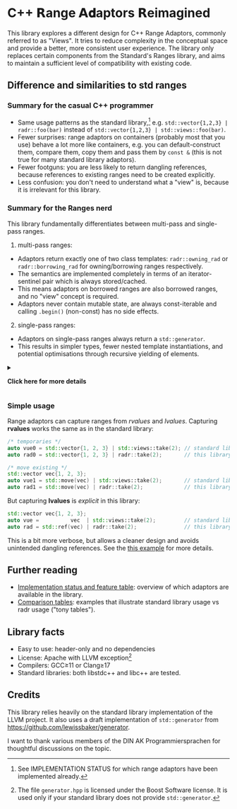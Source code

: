# C++ 𝗥ange 𝗔𝐝aptors 𝗥eimagined

This library explores a different design for C++ Range Adaptors, commonly referred to as "Views". It tries to reduce complexity in the conceptual space and provide a better, more consistent user experience.
The library only replaces certain components from the Standard's Ranges library, and aims to maintain a sufficient level of compatibility with existing code.

## Difference and similarities to std ranges


### Summary for the casual C++ programmer

* Same usage patterns as the standard library,[^1] e.g. `std::vector{1,2,3} | radr::foo(bar)` instead of `std::vector{1,2,3} | std::views::foo(bar)`.
* Fewer surprises: range adaptors on containers (probably most that you use) behave a lot more like containers, e.g. you can default-construct them, compare them, copy them and pass them by `const &` (this is not true for many standard library adaptors).
* Fewer footguns: you are less likely to return dangling references, because references to existing ranges need to be created explicitly.
* Less confusion: you don't need to understand what a "view" is, because it is irrelevant for this library.

[^1]: See IMPLEMENTATION STATUS for which range adaptors have been implemented already.

### Summary for the Ranges nerd

This library fundamentally differentiates between multi-pass and single-pass ranges.

1. multi-pass ranges:
  * Adaptors return exactly one of two class templates: `radr::owning_rad` or `radr::borrowing_rad` for owning/borrowing ranges respectively.
  * The semantics are implemented completely in terms of an iterator-sentinel pair which is always stored/cached.
  * This means adaptors on borrowed ranges are also borrowed ranges, and no "view" concept is required.
  * Adaptors never contain mutable state, are always const-iterable and calling `.begin()` (non-const) has no side effects.
2. single-pass ranges:
  * Adaptors on single-pass ranges always return a `std::generator`.
  * This results in simpler types, fewer nested template instantiations, and potential optimisations through recursive yielding of elements.


<details>
<summary>

**Click here for more details**

</summary>

| Properties  |  multi-pass ranges <br> *owning* | multi-pass ranges <br> *borrowed*    |single-pass ranges <br> &nbsp; |
|-----------------------------|:-------------------------:|:---------------------------:|:----------------------:|
| example                     | `std::vector<int>`        | `std::string_view`          | `std::generator<int>`  |
| category                    | `forward_range` or better | `forward_range` or better   |  `input_range` only    |
| `borrowed_range`            | no                        | yes                         | no ❘ *irrelevant*      |
| iterating¹ w/o side-effects | yes                       | yes                         | no                     |
| const-iterable              | yes ❘ deep-const          | yes ❘ deep-const            | no                     |
| default-constructible       | yes                       | yes                         | no                     |
| copyable                    | yes ❘ `O(n)`              | yes ❘ `O(1)`                | no                     |
| equality-comparable²        | yes ❘ `O(n)`              | yes ❘ `O(n)`                | no                     |
|                             | ↓                         | ↓                           | ↓                      |
| radr adaptor returns        | `radr::owning_rad</**/>`  | `radr::borrowing_rad</**/>`³| `std::generator</**/>` |

<sup><sub>¹ calling `begin()` (non-const), dereferencing the returned iterator, and/or incrementing it<br>
² This property is not required by adaptors, but it is preserved if present.<br>
³ For some ranges more specialised adaptors are returned; this can be customised.
</sup></sub>

**The listed properties are both requirements on the underlying range and guarantees given by the range adaptors, i.e. ranges and their adaptations stay within a given domain.**
Some properties of borrowed ranges are intentionally designed to mirror those of owning ranges (deep-const, deep comparison).
This consistency is a core feature of the library which makes reasoning about it easier, but it also makes the code
more maintainable by reducing special cases.

Caveat: Forward ranges that do not meet the listed requirements are rejected by our library. Such types typically
only exist as the result of applying standard library views—which can easily be replaced by ours.
As a workaround, you can also demote a non-compliant forward range to a single-pass range via `radr::as_single_pass`,
in which case our adaptor accepts it and returns a generator.

</details>

### Simple usage

Range adaptors can capture ranges from *rvalues* and *lvalues*. Capturing **rvalues** works the same as in the standard library:

```cpp
/* temporaries */
auto vue0 = std::vector{1, 2, 3} | std::views::take(2); // standard library
auto rad0 = std::vector{1, 2, 3} | radr::take(2);       // this library

/* move existing */
std::vector vec{1, 2, 3};
auto vue1 = std::move(vec) | std::views::take(2);       // standard library
auto rad1 = std::move(vec) | radr::take(2);             // this library
```

But capturing **lvalues** is *explicit* in this library:

```cpp
std::vector vec{1, 2, 3};
auto vue =          vec  | std::views::take(2);         // standard library
auto rad = std::ref(vec) | radr::take(2);               // this library
```

This is a bit more verbose, but allows a cleaner design and avoids unintended dangling references. See the [this example](./comparison_tables.md#Safety) for more details.

## Further reading

* [Implementation status and feature table](./implementation_status_and_features.md): overview of which adaptors are available in the library.
* [Comparison tables](./comparison_tables.md): examples that illustrate standard library usage vs radr usage ("tony tables").


## Library facts

* Easy to use: header-only and no dependencies
* License: Apache with LLVM exception[^2]
* Compilers: GCC≥11 or Clang≥17
* Standard libraries: both libstdc++ and libc++ are tested.

[^2]: The file `generator.hpp` is licensed under the Boost Software license. It is used only if your standard library does not provide `std::generator`.

## Credits

This library relies heavily on the standard library implementation of the LLVM project. It also uses a draft implementation of `std::generator` from https://github.com/lewissbaker/generator.

I want to thank various members of the DIN AK Programmiersprachen for thoughtful discussions on the topic.


